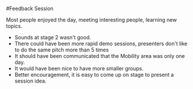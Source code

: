 #Feedback Session

Most people enjoyed the day, meeting interesting people, learning new topics.

* Sounds at stage 2 wasn't good.
* There could have been more rapid demo sessions, presenters don't like to do the same pitch more than 5 times
* It should have been communicated that the Mobility area was only one day.
* It would have been nice to have more smaller groups.
* Better encouragement, it is easy to come up on stage to present a session idea.
